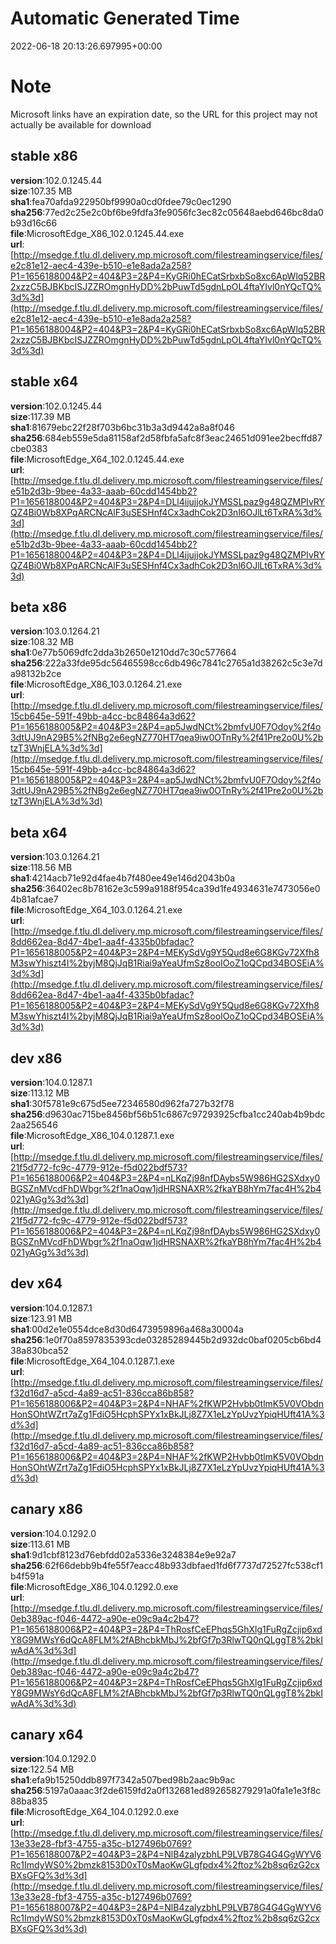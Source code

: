# Automatic Generated Time
2022-06-18 20:13:26.697995+00:00

# Note
Microsoft links have an expiration date, so the URL for this project may not actually be available for download

## stable x86
**version**:102.0.1245.44  
**size**:107.35 MB  
**sha1**:fea70afda922950bf9990a0cd0fdee79c0ec1290  
**sha256**:77ed2c25e2c0bf6be9fdfa3fe9056fc3ec82c05648aebd646bc8da0b93d16c66  
**file**:MicrosoftEdge_X86_102.0.1245.44.exe  
**url**:[http://msedge.f.tlu.dl.delivery.mp.microsoft.com/filestreamingservice/files/e2c81e12-aec4-439e-b510-e1e8ada2a258?P1=1656188004&P2=404&P3=2&P4=KyGRi0hECatSrbxbSo8xc6ApWlq52BR2xzzC5BJBKbcISJZZROmgnHyDD%2bPuwTd5gdnLpOL4ftaYIvl0nYQcTQ%3d%3d](http://msedge.f.tlu.dl.delivery.mp.microsoft.com/filestreamingservice/files/e2c81e12-aec4-439e-b510-e1e8ada2a258?P1=1656188004&P2=404&P3=2&P4=KyGRi0hECatSrbxbSo8xc6ApWlq52BR2xzzC5BJBKbcISJZZROmgnHyDD%2bPuwTd5gdnLpOL4ftaYIvl0nYQcTQ%3d%3d)  

## stable x64
**version**:102.0.1245.44  
**size**:117.39 MB  
**sha1**:81679ebc22f28f703b6bc31b3a3d9442a8a8f046  
**sha256**:684eb559e5da81158af2d58fbfa5afc8f3eac24651d091ee2becffd87cbe0383  
**file**:MicrosoftEdge_X64_102.0.1245.44.exe  
**url**:[http://msedge.f.tlu.dl.delivery.mp.microsoft.com/filestreamingservice/files/e51b2d3b-9bee-4a33-aaab-60cdd1454bb2?P1=1656188004&P2=404&P3=2&P4=DLl4ijujjokJYMSSLpaz9g48QZMPIvRYQZ4Bi0Wb8XPqARCNcAlF3uSESHnf4Cx3adhCok2D3nl6OJlLt6TxRA%3d%3d](http://msedge.f.tlu.dl.delivery.mp.microsoft.com/filestreamingservice/files/e51b2d3b-9bee-4a33-aaab-60cdd1454bb2?P1=1656188004&P2=404&P3=2&P4=DLl4ijujjokJYMSSLpaz9g48QZMPIvRYQZ4Bi0Wb8XPqARCNcAlF3uSESHnf4Cx3adhCok2D3nl6OJlLt6TxRA%3d%3d)  

## beta x86
**version**:103.0.1264.21  
**size**:108.32 MB  
**sha1**:0e77b5069dfc2dda3b2650e1210dd7c30c577664  
**sha256**:222a33fde95dc56465598cc6db496c7841c2765a1d38262c5c3e7da98132b2ce  
**file**:MicrosoftEdge_X86_103.0.1264.21.exe  
**url**:[http://msedge.f.tlu.dl.delivery.mp.microsoft.com/filestreamingservice/files/15cb645e-591f-49bb-a4cc-bc84864a3d62?P1=1656188005&P2=404&P3=2&P4=ap5JwdNCt%2bmfvU0F7Odoy%2f4o3dtUJ9nA29B5%2fNBg2e6egNZ770HT7qea9iw0OTnRy%2f41Pre2o0U%2btzT3WnjELA%3d%3d](http://msedge.f.tlu.dl.delivery.mp.microsoft.com/filestreamingservice/files/15cb645e-591f-49bb-a4cc-bc84864a3d62?P1=1656188005&P2=404&P3=2&P4=ap5JwdNCt%2bmfvU0F7Odoy%2f4o3dtUJ9nA29B5%2fNBg2e6egNZ770HT7qea9iw0OTnRy%2f41Pre2o0U%2btzT3WnjELA%3d%3d)  

## beta x64
**version**:103.0.1264.21  
**size**:118.56 MB  
**sha1**:4214acb71e92d4fae4b7f480ee49e146d2043b0a  
**sha256**:36402ec8b78162e3c599a9188f954ca39d1fe4934631e7473056e04b81afcae7  
**file**:MicrosoftEdge_X64_103.0.1264.21.exe  
**url**:[http://msedge.f.tlu.dl.delivery.mp.microsoft.com/filestreamingservice/files/8dd662ea-8d47-4be1-aa4f-4335b0bfadac?P1=1656188005&P2=404&P3=2&P4=MEKySdVg9Y5Qud8e6G8KGv72Xfh8M3swYhiszt4I%2byjM8QjJqB1Riai9aYeaUfmSz8ooIOoZ1oQCpd34BOSEiA%3d%3d](http://msedge.f.tlu.dl.delivery.mp.microsoft.com/filestreamingservice/files/8dd662ea-8d47-4be1-aa4f-4335b0bfadac?P1=1656188005&P2=404&P3=2&P4=MEKySdVg9Y5Qud8e6G8KGv72Xfh8M3swYhiszt4I%2byjM8QjJqB1Riai9aYeaUfmSz8ooIOoZ1oQCpd34BOSEiA%3d%3d)  

## dev x86
**version**:104.0.1287.1  
**size**:113.12 MB  
**sha1**:30f5781e9c675d5ee72346580d962fa727b32f78  
**sha256**:d9630ac715be8456bf56b51c6867c97293925cfba1cc240ab4b9bdc2aa256546  
**file**:MicrosoftEdge_X86_104.0.1287.1.exe  
**url**:[http://msedge.f.tlu.dl.delivery.mp.microsoft.com/filestreamingservice/files/21f5d772-fc9c-4779-912e-f5d022bdf573?P1=1656188006&P2=404&P3=2&P4=nLKqZj98nfDAybs5W986HG2SXdxy0BGSZnMVcdFhDWbgr%2f1naOqw1jdHRSNAXR%2fkaYB8hYm7fac4H%2b4021yAGg%3d%3d](http://msedge.f.tlu.dl.delivery.mp.microsoft.com/filestreamingservice/files/21f5d772-fc9c-4779-912e-f5d022bdf573?P1=1656188006&P2=404&P3=2&P4=nLKqZj98nfDAybs5W986HG2SXdxy0BGSZnMVcdFhDWbgr%2f1naOqw1jdHRSNAXR%2fkaYB8hYm7fac4H%2b4021yAGg%3d%3d)  

## dev x64
**version**:104.0.1287.1  
**size**:123.91 MB  
**sha1**:00d2e1e0554dce8d30d6473959896a468a30004a  
**sha256**:1e0f70a8597835393cde03285289445b2d932dc0baf0205cb6bd438a830bca52  
**file**:MicrosoftEdge_X64_104.0.1287.1.exe  
**url**:[http://msedge.f.tlu.dl.delivery.mp.microsoft.com/filestreamingservice/files/f32d16d7-a5cd-4a89-ac51-836cca86b858?P1=1656188006&P2=404&P3=2&P4=NHAF%2fKWP2Hvbb0tlmK5V0VObdnHonSOhtWZrt7aZg1FdiO5HcphSPYx1xBkJLj8Z7X1eLzYpUvzYpiqHUft41A%3d%3d](http://msedge.f.tlu.dl.delivery.mp.microsoft.com/filestreamingservice/files/f32d16d7-a5cd-4a89-ac51-836cca86b858?P1=1656188006&P2=404&P3=2&P4=NHAF%2fKWP2Hvbb0tlmK5V0VObdnHonSOhtWZrt7aZg1FdiO5HcphSPYx1xBkJLj8Z7X1eLzYpUvzYpiqHUft41A%3d%3d)  

## canary x86
**version**:104.0.1292.0  
**size**:113.61 MB  
**sha1**:9d1cbf8123d76ebfdd02a5336e3248384e9e92a7  
**sha256**:62f66debb9b4fe55f7eacc48b933dbfaed1fd6f7737d72527fc538cf1b4f591a  
**file**:MicrosoftEdge_X86_104.0.1292.0.exe  
**url**:[http://msedge.f.tlu.dl.delivery.mp.microsoft.com/filestreamingservice/files/0eb389ac-f046-4472-a90e-e09c9a4c2b47?P1=1656188006&P2=404&P3=2&P4=ThRosfCeEPhqs5GhXlg1FuRgZcjip6xdY8G9MWsY6dQcA8FLM%2fABhcbkMbJ%2bfGf7p3RlwTQ0nQLggT8%2bkIwAdA%3d%3d](http://msedge.f.tlu.dl.delivery.mp.microsoft.com/filestreamingservice/files/0eb389ac-f046-4472-a90e-e09c9a4c2b47?P1=1656188006&P2=404&P3=2&P4=ThRosfCeEPhqs5GhXlg1FuRgZcjip6xdY8G9MWsY6dQcA8FLM%2fABhcbkMbJ%2bfGf7p3RlwTQ0nQLggT8%2bkIwAdA%3d%3d)  

## canary x64
**version**:104.0.1292.0  
**size**:122.54 MB  
**sha1**:efa9b15250ddb897f7342a507bed98b2aac9b9ac  
**sha256**:5197a0aaac3f2de6159fd2a0f132681ed892658279291a0fa1e1e3f8c88ba835  
**file**:MicrosoftEdge_X64_104.0.1292.0.exe  
**url**:[http://msedge.f.tlu.dl.delivery.mp.microsoft.com/filestreamingservice/files/13e33e28-fbf3-4755-a35c-b127496b0769?P1=1656188007&P2=404&P3=2&P4=NlB4zalyzbhLP9LVB78G4G4GgWYV6Rc1ImdyWS0%2bmzk8153D0xT0sMaoKwGLgfpdx4%2ftoz%2b8sq6zG2cxBXsGFQ%3d%3d](http://msedge.f.tlu.dl.delivery.mp.microsoft.com/filestreamingservice/files/13e33e28-fbf3-4755-a35c-b127496b0769?P1=1656188007&P2=404&P3=2&P4=NlB4zalyzbhLP9LVB78G4G4GgWYV6Rc1ImdyWS0%2bmzk8153D0xT0sMaoKwGLgfpdx4%2ftoz%2b8sq6zG2cxBXsGFQ%3d%3d)  

